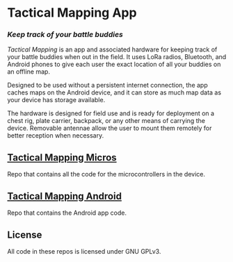 # Tactical Mapping App
### _Keep track of your battle buddies_

_Tactical Mapping_ is an app and associated hardware for keeping track of your battle buddies when out in the field. It uses LoRa radios, Bluetooth, and Android phones to give each user the exact location of all your buddies on an offline map.

Designed to be used without a persistent internet connection, the app caches maps on the Android device, and it can store as much map data as your device has storage available. 

The hardware is designed for field use and is ready for deployment on a chest rig, plate carrier, backpack, or any other means of carrying the device. Removable antennae allow the user to mount them remotely for better reception when necessary.

## [Tactical Mapping Micros]
Repo that contains all the code for the microcontrollers in the device. 

## [Tactical Mapping Android]
Repo that contains the Android app code.

## License
All code in these repos is licensed under GNU GPLv3.

   [Tactical Mapping Micros]: <https://github.com/andrewmcdan/Tactical_Mapping>
   [Tactical Mapping Android]: <https://github.com/andrewmcdan/Tactical_Mapping_Android>
